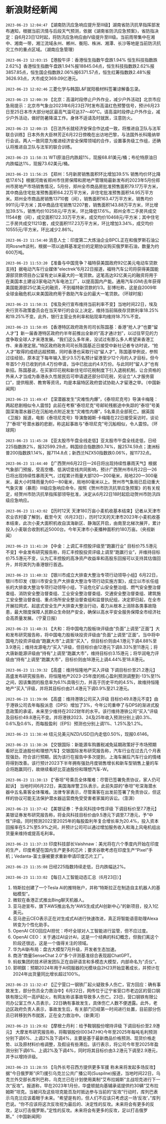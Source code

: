 # 新浪财经新闻
`2023-06-23 12:04:47` 【湖南防汛应急响应提升至Ⅲ级】湖南省防汛抗旱指挥部发布通知，根据当前汛情与后段天气预测，依据《湖南省防汛应急预案》，省防指决定：自6月23日12时起，将防汛应急响应由Ⅳ级提升至Ⅲ级。当前雨带集中在湘中、湘南一带，湘江流域永州、郴州、衡阳、株洲、湘潭、长沙等地是当前防汛抗灾工作的重点区域。（湖南应急管理）

`2023-06-23 12:03:15` 【港股午评：香港恒生指数午盘跌1.94% 恒生科技指数跌2.62%】香港恒生指数午盘跌1.94%报18845.04点，恒生科技指数跌2.62%报3857.85点，恒生国企指数跌2.06%报6371.57点，恒生红筹指数跌2.48%报3626.93点，大市成交369.09亿港元。

`2023-06-23 12:02:46` 三菱化学与韩国L&F就阳极材料签署谅解备忘录。

`2023-06-23 12:00:39` 【北京：高温时段停止户外作业，减少户外活动】北京市应急局提示：北京市气象台2023年6月23日7时发布高温红色预警信号，预计6月23日至25日本市大部分地区最高气温可达37～40℃。请高温时段停止户外作业，减少户外活动，做好防暑降温工作。身体不适请及时就医，注意防火。

`2023-06-23 12:00:15` 【日法外长就经济安保合作达成一致，将推进自卫队与法军联合训练】日本外务大臣林芳正6月22日傍晚在出访地巴黎，与法国外长科隆纳举行会谈。两人一致同意为推进经济安全保障领域的合作，设置事务级工作组，还确认将推进自卫队与法军的联合训练。

`2023-06-23 11:58:31` WTI原油日内跌超1%，现报68.81美元/桶；布伦特原油日内跌幅达1%，现报73.62美元/桶。

`2023-06-23 11:56:25` 【郑州：5月新房销售面积环比增加39.5% 销售均价环比降低17.6%】根据河南省郑州市住房保障和房地产管理局最新发布的2023年5月份郑州市房地产市场销售情况，5月份，郑州全市商品房批准预售面积79.17万平方米，其中商品住宅批准预售面积64.22万平方米，非住宅批准预售面积14.95万平方米。郑州全市商品房销售13710套（间），销售面积163.47万平方米，销售均价9911元/平方米；其中商品住宅销售12207套，销售面积143.88万平方米，环比增加39.5%，销售均价10258元/平方米，环比降低17.6%。郑州全市二手房共成交11544套（间），成交面积122.33万平方米，成交均价10468元/平方米；其中住宅二手房共成交11213套，成交面积117.23万平方米，环比增加3.34%，成交均价10555元/平方米，环比减少2.86%。

`2023-06-23 11:54:40` 消息人士：印度第二大炼油企业BPCL正在和俄罗斯石油公司Rosneft谈判，根据一项以迪拜基准定价的定期协议购买俄罗斯石油，数量为约600万吨。

`2023-06-23 11:53:20` 【准备与中国竞争？福特获美国政府92亿美元电动车贷款支持】据电动汽车行业媒体“electrek”6月22日报道，福特汽车公司将获得美国能源部贷款项目办公室有史以来最大的一笔贷款。这笔高达92亿美元的融资将用于在美国本土建设3家电动汽车电池工厂，以提高国内产能。通用汽车(GM)去年获得美国能源部25亿美元的融资，不到福特新贷款的1/3。彭博社称，这是自2009年全球金融危机以来美国政府用于救助汽车业的最大一笔贷款。（环球时报）

`2023-06-23 11:50:31` 【埃及央行宣布维持当前利率不变】当地时间22日，埃及央行货币政策委员会在当天举行的会议上决定，维持当前隔夜存贷款利率18.25%和19.25%不变。此外，银行主营业务利率和贴现率均维持18.75%不变。

`2023-06-23 11:50:05` 【香港特区政府政务司司长陈国基：香港“抢人才”也要“留人才”】新一届香港特区政府约半年前推出全新的“高才通计划”，以过往罕见的力度争取全球人才来港发展。“我们这么多年来，没试过有那么多人希望来香港工作、来香港定居。”特区政府政务司司长陈国基近日接受中新社记者专访时说，“抢人才”取得的成绩远超预期，同时香港也采取行动“留人才”。陈国基举例说，参照过往经验，原本定下每年输入至少3.5万名预计留港至少12个月的人才目标，但今年首5个月已收到约8.4万份申请，当中已批出约4.9万份。与此同时“留人才”也有新招。陈国基说，在买家印花税和新住宅印花税制度下引入退税机制，让合资格的外来人才当成为香港永久性居民后可申请退还部分印花税，另设立“人才服务窗口”，提供租房、教育等资讯，均是本届特区政府尝试协助人才留港之举。（中国新闻网）

`2023-06-23 11:49:47` 【深潜器发生“灾难性内爆”，《泰坦尼克号》导演卡梅隆：两起悲剧相似令人震惊】此前在考察“泰坦尼克”号邮轮残骸途中失踪的“泰坦”号美国深海潜水器已在沉船地点附近发生“灾难性内爆”，5名乘员全部死亡。据英国《卫报》报道，电影《泰坦尼克号》导演詹姆斯·卡梅隆在22日接受采访时，谈论了“泰坦”号潜水器的悲剧，称这起事故与“泰坦尼克”号沉船相似，令人震惊。（环球网）

`2023-06-23 11:45:28` 【亚太股市午盘全线走低】亚太股市午盘全线走低，日经225指数跌2%，报32599.29点，韩国综合指数跌0.74%，报2574.59点；澳洲标普200指数跌1.14%，报7114.8点；新西兰NZX50指数跌0.06%，报11732点。

`2023-06-23 11:44:40` 【广西贺州6月22日—26日将出现持续性暴雨天气】根据气象部⻔预报，受高空槽、低涡切变线共同影响，预计广西贺州市6月22日—26日将出现持续性暴雨天气，过程累计雨量大部120一200毫米，局地220一300毫米，最大小时降雨量为60一80毫米，局地80毫米以上。贺州市气象局已启动重大气象灾害（暴雨）Ⅲ级应急响应命令，按照《贺州市防汛抗旱应急预案》的有关规定，经贺州市防汛抗旱指挥部领导批准，决定从6月22日18时起启动贺州市防汛四级应急响应。

`2023-06-23 11:43:02` 【历时12天 天津180万亩小麦机收基本结束】记者从天津市农业农村委了解到，截至今天（6月23日），历时12天的天津市2023年小麦机收基本结束，此次小麦大面积机收自滨海新区、静海区开启，由南至北梯次展开，累计投入小麦联合收割机近5000台。今年天津市小麦播种面积约180万亩。（央视新闻）

`2023-06-23 11:41:20` 【中金：上调汇丰控股评级至“跑赢行业” 目标价75.5港元不变】中金发布研究报告称，将汇丰控股投资评级上调至“跑赢行业”，并维持目标价75.5港元不变，认为汇丰控股的高净资产收益率和高股东回报可以支持其估值回升，并将其列为香港银行首选。

`2023-06-23 11:40:32` 【银川市成立大排查大整治专项行动领导小组】6月22日，银川市印发《银川市安全生产大排查大整治专项行动实施方案》，成立以市长任组长的大排查大整治专项行动领导小组，下设危化矿山安全整治组、燃气安全整治督查组、消防安全整治督查组、工业安全整治督查组、交通安全整治督查组、建筑施工安全整治督查组、重点场所安全整治督查组和监督执纪组，决定即日起，在全市开展拉网式、起底式安全生产大排查大整治行动，着力从根本上消除各类事故隐患，最大限度保障人民群众生命财产安全，确保以高水平安全服务保障全市经济社会高质量发展。（宁夏日报）

`2023-06-23 11:40:31` 【大和：将中国电力股板块评级由“负面”上调至“正面”】大和发布研究报告称，将中国电力股板块投资评级由“负面”上调至“正面”。当中将中国电力投资评级由“跑赢大市”上调至“买入”，但目标价则由4.1港元下调4.88%至3.9港元；维持龙源电力“买入”评级，但目标价由12港元下调8.33%至11港元；将大唐新能源评级由“持有”上调至“跑赢大市”，维持目标价3.15港元；将华润电力评级由“持有”上调至“跑赢大市”，目标价则由18港元上调4.44%至18.8港元。

`2023-06-23 11:39:32` 【高盛：维持恒隆地产买入评级 下调目标价至21.2港元】高盛发布研究报告称，将恒隆地产2023-25年度的核心盈利预测调整到-13%至1%之间，因该集团的股息率为6.1%具吸引力，并高于历史平均的4.5%，故维持恒隆地产“买入”评级，并将其目标价由21.4港元下调0.9%至21.2港元。

`2023-06-23 11:39:06` 【高盛：维持港铁公司买入评级 目标价49.8港元不变】由于港铁公司去年每股派息（DPS）增加了3%，今年公司重申了与DPS的渐进式股息政策的承诺，未来至少维持在2022财年的水平。该行维持港铁公司“买入”评级及目标价49.8港元不变。并将港铁2023、24及25年收入预测分别上调0.3%、0.6%及0.6%，而每股盈利（EPS）预测也分别上调1%、1.25%及1.2%。

`2023-06-23 11:38:40` 纽元兑美元NZD/USD日内走低0.50%，现报0.6146。

`2023-06-23 11:38:26` 【交银国际：新能源车购置税减免延期政策好于市场预期 看好比亚迪股份和理想汽车】交银国际发布研究报告称，汽车行业在过去几个月表现强劲，符合该行预期，因为该行在报告中多次提到，上海车展后汽车行业的情绪将得到改善。该行预计2023下半年拥有强劲月度销售增长和新车型销售上量的车企将跑赢同行，故继续看好比亚迪股份和理想汽车-W。

`2023-06-23 11:38:13` 【“泰坦”号乘员全体罹难：尽管已签署免责协议，家人仍可起诉】 当地时间6月22日，美国海岸警卫队表示，此前失踪的“泰坦”号深海潜水器中五名乘客全体罹难。法律专家表示，尽管乘客在出发前签署了免责协议，但这样的协议可能无法保护潜水器运营商免受受害者家属的诉讼。（澎湃）

`2023-06-23 11:37:42` 【美银证券：予金风科技中性评级 下调目标价至7.7港元】美银证券发布研究报告称，将金风科技目标价由9.5港元下调至7.7港元，予“中性”评级。同时预测2022至2025年的每股盈利年复合增长率为20.4%，投入资本回报率在5.2%至5.9%之间，并预计公司可以通过增加服务收入和海上风电机组出货量来维持或提高毛利率。

`2023-06-23 11:37:33` 印度科技部长Vaishnaw：美光将在六个季度内开始在印度的生产，印度希望在国内生产更多的芯片；要求谷歌考虑在印度生产“Pixel”手机；Vedanta-富士康被要求重新申请印度芯片工厂。

`2023-06-23 11:35:08` 日经225指数持续走低，日内跌幅达2%。

`2023-06-23 11:33:02` 【每日人工智能动态汇总（6月23日）】
1. 特斯拉创建了一个Tesla AI的推特账户，并称“特斯拉正在制造自主机器人的基础模型”。
2. 微软在香港正式推出Bing聊天机器人。
3. 亚马逊宣布，旗下AWS推出名为“AWS生成式AI创新中心”的新项目，投入1亿美元。
4. 亚马逊云CEO表示正在对生成式AI进行快速改进，真正将智能语音助理Alexa转变为个性化助手。
5. OpenAI CEO回应AI担忧：呼吁全球对人工智能进行监管，但不应过度。
6. OpenAI CEO：关于通过AI设计AI，这是一个经典的科幻概念，但我们离这个阶段还很远，这是一个值得关注的领域。
7. 华为AI新布局：盘古大模型7月升级，开发者生态加速。
8. 商汤“商量SenseChat 2.0”多个评测基准综合表现超ChatGPT。
9. 蚂蚁集团的技术研发团队正在自研语言和多模态大模型，内部命名为“贞仪”。
10. 郭明錤：预期2024年用于AI伺服器的光模块自2H23开始显著成长，并预计在2024年出货量同比增长超过100%。

`2023-06-23 11:32:47` 【辽宁营口一钢铁厂起火疑致多人伤亡，官方回应：确有事故发生，部分伤员全力救治中】6月22日，网传位于辽宁省营口市老边区的营口钢铁有限公司一高炉起火，有网友称该事故导致多人伤亡。23日，营口钢铁有限公司办公室工作人员表示，22日确有事故发生，具体伤亡人数不便透露。此外，老边区政府负责人表示，事故发生后，有关部门已经第一时间进行处置，目前部分伤员已转移到外市就医，正在全力救治中。（新黄河）

`2023-06-23 11:29:02` 【摩根士丹利：给予鞍钢股份增持评级 下调目标价至2.9港元】 大摩发布研究报告称，将鞍钢股份(00347.HK)今年至2025年每吨毛利预测分别下调6%、上调2%及下调4%，主要是基于最新商品价格预测、现货价格走势、以及原材料价格调整，及假设有些滞后。该行表示，将公司今年至2025年盈测分别下调6%、上调2%及下调4%，同时将其目标价由3.2港元下调至2.9港元，并予以增持评级。

`2023-06-23 11:28:55` 【乌外长号召西方提供更多军援 称未来将发起多场反攻】据“今日俄罗斯”(RT)援引乌克兰公共广播公司(Suspilne)报道，当地时间22日，乌克兰外交部长库列巴称，乌克兰已在计划使用美制“艾布拉姆斯”主战坦克进行下一次“反攻”。报道称，早在2023年1月份，华盛顿就向基辅承诺提供约30辆“艾布拉姆斯”坦克。当被问及这些坦克能否及时抵达参与当前的“反攻”行动时，库列巴表示乌克兰应该着眼于未来。“希望是有的，但人们不应该只考虑这一场‘反攻’，”库列巴说。“你不应该将这次反攻视为最后的、决定性的反攻。未来将会有更多的反攻，足以打击俄罗斯。”定性的反攻。未来将会有更多的反攻，足以打击俄罗斯。”（中国新闻网）

